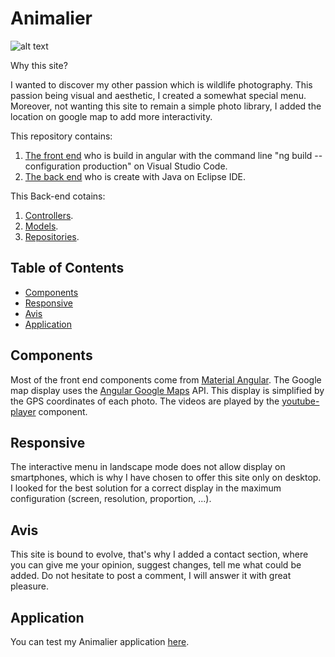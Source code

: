# Animalier

![alt text](https://zupimages.net/up/22/43/nsfa.png "App screen")

Why this site?

  I wanted to discover my other passion which is wildlife photography. This passion being visual and aesthetic, I created a somewhat special menu. Moreover, not wanting this site to remain a simple photo library, I added the location on google map to add more interactivity.

This repository contains:

1. [The front end](https://github.com/yohannBernard411/animalier/tree/main/src/main/resources/static) who is build in angular with the command line "ng build --configuration production" on Visual Studio Code.
2. [The back end](https://github.com/yohannBernard411/animalier/tree/main/src/main/java/com/generique/essai) who is create with Java on Eclipse IDE.

This Back-end cotains:

1. [Controllers](https://github.com/yohannBernard411/animalier/tree/main/src/main/java/com/generique/essai/controllers).
2. [Models](https://github.com/yohannBernard411/animalier/tree/main/src/main/java/com/generique/essai/models).
2. [Repositories](https://github.com/yohannBernard411/animalier/tree/main/src/main/java/com/generique/essai/repository).


## Table of Contents

- [Components](#components)
- [Responsive](#responsive)
- [Avis](#avis)
- [Application](#application)

## Components

Most of the front end components come from [Material Angular](https://material.angular.io/).
The Google map display uses the [Angular Google Maps](https://angular-maps.com/) API. This display is simplified by the GPS coordinates of each photo. The videos are played by the [youtube-player](https://www.npmjs.com/package/@angular/youtube-player) component.

## Responsive

The interactive menu in landscape mode does not allow display on smartphones, which is why I have chosen to offer this site only on desktop. I looked for the best solution for a correct display in the maximum configuration (screen, resolution, proportion, ...).

## Avis

This site is bound to evolve, that's why I added a contact section, where you can give me your opinion, suggest changes, tell me what could be added. Do not hesitate to post a comment, I will answer it with great pleasure.

## Application

You can test my Animalier application [here](https://www.wildlifeclubphoto.fr/home).
